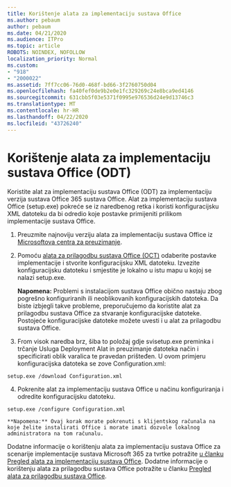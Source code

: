 ```yaml
---
title: Korištenje alata za implementaciju sustava Office
ms.author: pebaum
author: pebaum
ms.date: 04/21/2020
ms.audience: ITPro
ms.topic: article
ROBOTS: NOINDEX, NOFOLLOW
localization_priority: Normal
ms.custom:
- "918"
- "2000022"
ms.assetid: 7ff7cc06-76d0-468f-bd66-3f2760750d04
ms.openlocfilehash: fa40fef0de9b2e0e1fc329269c24e8bca9ed4146
ms.sourcegitcommit: 631cbb5f03e5371f0995e976536d24e9d13746c3
ms.translationtype: MT
ms.contentlocale: hr-HR
ms.lasthandoff: 04/22/2020
ms.locfileid: "43726240"
---
```

# <a name="using-the-office-deployment-tool-odt"></a>Korištenje alata za implementaciju sustava Office (ODT)

Koristite alat za implementaciju sustava Office (ODT) za implementaciju verzija sustava Office 365 sustava Office. Alat za implementaciju sustava Office (setup.exe) pokreće se iz naredbenog retka i koristi konfiguracijsku XML datoteku da bi odredio koje postavke primijeniti prilikom implementacije sustava Office.
  
1. Preuzmite najnoviju verziju alata za implementaciju sustava Office iz [Microsoftova centra za preuzimanje](https://go.microsoft.com/fwlink/p/?LinkID=626065).

2. Pomoću [alata za prilagodbu sustava Office (OCT)](https://config.office.com) odaberite postavke implementacije i stvorite konfiguracijsku XML datoteku. Izvezite konfiguracijsku datoteku i smjestite je lokalno u istu mapu u kojoj se nalazi setup.exe.

    **Napomena:** Problemi s instalacijom sustava Office obično nastaju zbog pogrešno konfiguriranih ili neoblikovanih konfiguracijskih datoteka. Da biste izbjegli takve probleme, preporučujemo da koristite alat za prilagodbu sustava Office za stvaranje konfiguracijske datoteke. Postojeće konfiguracijske datoteke možete uvesti i u alat za prilagodbu sustava Office.

3. From visok naredba brz, šiba to položaj gdje svisetup.exe preminka i trčanje Usluga Deployment Alat in preuzimanje datoteka način i specificirati oblik varalica te pravedan prišteđen. U ovom primjeru konfiguracijska datoteka se zove Configuration.xml:
    
  ```
  setup.exe /download Configuration.xml  
  ```

4. Pokrenite alat za implementaciju sustava Office u načinu konfiguriranja i odredite konfiguracijsku datoteku.
    
  ```
  setup.exe /configure Configuration.xml
  ```

    **Napomena:** Ovaj korak morate pokrenuti s klijentskog računala na koje želite instalirati Office i morate imati dozvole lokalnog administratora na tom računalu.

Dodatne informacije o korištenju alata za implementaciju sustava Office za scenarije implementacije sustava Microsoft 365 za tvrtke potražite [u članku Pregled alata za implementaciju sustava Office](https://docs.microsoft.com/deployoffice/overview-of-the-office-2016-deployment-tool). Dodatne informacije o korištenju alata za prilagodbu sustava Office potražite u članku [Pregled alata za prilagodbu sustava Office](https://docs.microsoft.com/DeployOffice/overview-of-the-office-customization-tool-for-click-to-run).

